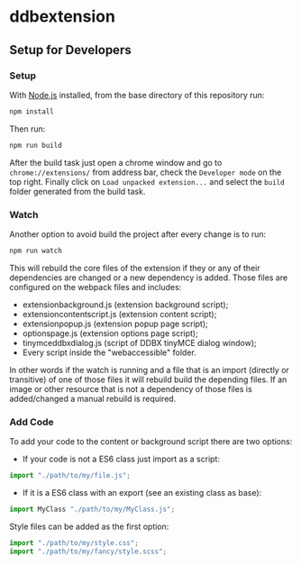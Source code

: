 # ddbextension

## Setup for Developers

### Setup
With [Node.js](https://nodejs.org/) installed, from the base directory of this repository run:
```bash
npm install
```
Then run:
```bash
npm run build
```
After the build task just open a chrome window and go to `chrome://extensions/` from address bar, check the `Developer mode` on the top right. Finally click on `Load unpacked extension...` and select the `build` folder generated from the build task.

### Watch
Another option to avoid build the project after every change is to run:
```bash
npm run watch
```

This will rebuild the core files of the extension if they or any of their dependencies are changed or a new dependency is added. Those files are configured on the webpack files and includes:
- extensionbackground.js (extension background script);
- extensioncontentscript.js (extension content script);
- extensionpopup.js (extension popup page script);
- optionspage.js (extension options page script);
- tinymceddbxdialog.js (script of DDBX tinyMCE dialog window);
- Every script inside the "webaccessible" folder.

In other words if the watch is running and a file that is an import (directly or transitive) of one of those files it will rebuild build the depending files. If an image or other resource that is not a dependency of those files is added/changed a manual rebuild is required.

### Add Code
To add your code to the content or background script there are two options:

- If your code is not a ES6 class just import as a script:
```js
import "./path/to/my/file.js";
```
- If it is a ES6 class with an export (see an existing class as base):
```js
import MyClass "./path/to/my/MyClass.js";
```

Style files can be added as the first option:
```js
import "./path/to/my/style.css";
import "./path/to/my/fancy/style.scss";
```

